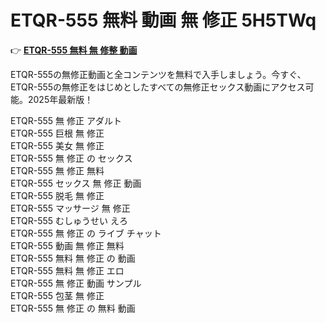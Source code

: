 # ETQR-555 無料 動画 無 修正 5H5TWq

👉 [**ETQR-555 無料 無 修整 動画**](https://javleaks.cc?utm_medium=jp)

ETQR-555の無修正動画と全コンテンツを無料で入手しましょう。今すぐ、ETQR-555の無修正をはじめとしたすべての無修正セックス動画にアクセス可能。2025年最新版！

ETQR-555 無 修正 アダルト<br>
ETQR-555 巨根 無 修正<br>
ETQR-555 美女 無 修正<br>
ETQR-555 無 修正 の セックス<br>
ETQR-555 無 修正 無料<br>
ETQR-555 セックス 無 修正 動画<br>
ETQR-555 脱毛 無 修正<br>
ETQR-555 マッサージ 無 修正<br>
ETQR-555 むしゅうせい えろ<br>
ETQR-555 無 修正 の ライブ チャット<br>
ETQR-555 動画 無 修正 無料<br>
ETQR-555 無料 無 修正 の 動画<br>
ETQR-555 無料 無 修正 エロ<br>
ETQR-555 無 修正 動画 サンプル<br>
ETQR-555 包茎 無 修正<br>
ETQR-555 無 修正 の 無料 動画<br>
